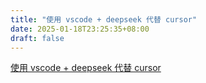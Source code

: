 ```yaml
---
title: "使用 vscode + deepseek 代替 cursor"
date: 2025-01-18T23:25:35+08:00
draft: false
---
```


[使用 vscode + deepseek 代替 cursor](https://www.bilibili.com/video/BV1rVwKeLEKF/?vd_source=c4ded1c149e9e44dc22e4b5626210fc7)
